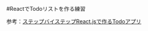 #ReactでTodoリストを作る練習

参考：[ステップバイステップReact.jsで作るTodoアプリ](http://qiita.com/zuzu/items/73ec0321fac5c76e13c5)
